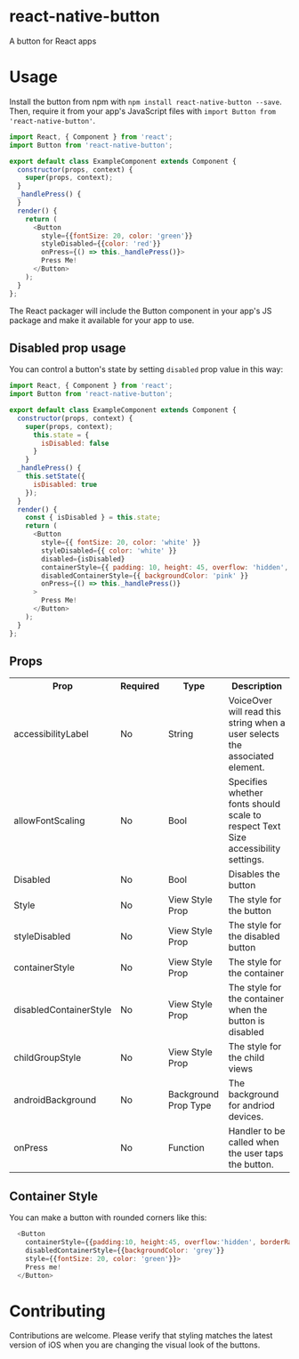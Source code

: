# react-native-button
A button for React apps

# Usage

Install the button from npm with `npm install react-native-button --save`. Then, require it from your app's JavaScript files with `import Button from 'react-native-button'`.

```js
import React, { Component } from 'react';
import Button from 'react-native-button';

export default class ExampleComponent extends Component {
  constructor(props, context) {
    super(props, context);
  }
  _handlePress() {
  }
  render() {
    return (
      <Button
        style={{fontSize: 20, color: 'green'}}
        styleDisabled={{color: 'red'}}
        onPress={() => this._handlePress()}>
        Press Me!
      </Button>
    );
  }
};

```

The React packager will include the Button component in your app's JS package and make it available for your app to use.

## Disabled prop usage

You can control a button's state by setting `disabled` prop value in this way:

```js
import React, { Component } from 'react';
import Button from 'react-native-button';

export default class ExampleComponent extends Component {
  constructor(props, context) {
    super(props, context);
      this.state = {
        isDisabled: false
      }
    }
  _handlePress() {
    this.setState({
      isDisabled: true
    });
  }
  render() {
    const { isDisabled } = this.state;
    return (
      <Button
        style={{ fontSize: 20, color: 'white' }}
        styleDisabled={{ color: 'white' }}
        disabled={isDisabled}
        containerStyle={{ padding: 10, height: 45, overflow: 'hidden', borderRadius: 4, backgroundColor: 'aqua' }}
        disabledContainerStyle={{ backgroundColor: 'pink' }}
        onPress={() => this._handlePress()}
      >
        Press Me!
      </Button>
    );
  }
};

```

## Props

<table>
  <tr>
    <th>Prop</th>
    <th>Required</th>
    <th>Type</th>
    <th>Description</th>
  </tr>
  <tr>
    <td>accessibilityLabel</td>
    <td>No</td>
    <td>String</td>
    <td>VoiceOver will read this string when a user selects the associated element.</td>
  </tr>
  <tr>
    <td>allowFontScaling</td>
    <td>No</td>
    <td>Bool</td>
    <td>Specifies whether fonts should scale to respect Text Size accessibility settings. </td>
  </tr>
  
  <tr>
    <td>Disabled</td>
    <td>No</td>
    <td>Bool</td>
    <td>Disables the button</td>
  </tr>
  <tr>
    <td>Style</td>
    <td>No</td>
    <td>View Style Prop</td>
    <td>The style for the button</td>
  </tr>
  <tr>
    <td>styleDisabled</td>
    <td>No</td>
    <td>View Style Prop</td>
    <td>The style for the disabled button</td>
  </tr>
  <tr>
    <td>containerStyle</td>
    <td>No</td>
    <td>View Style Prop</td>
    <td>The style for the container</td>
  </tr>
  <tr>
    <td>disabledContainerStyle</td>
    <td>No</td>
    <td>View Style Prop</td>
    <td>The style for the container when the button is disabled</td>
  </tr>
  <tr>
    <td>childGroupStyle</td>
    <td>No</td>
    <td>View Style Prop</td>
    <td>The style for the child views</td>
  </tr>
  <tr>
    <td>androidBackground</td>
    <td>No</td>
    <td>Background Prop Type</td>
    <td>The background for andriod devices.</td>
  </tr>
  <tr>
    <td>onPress</td>
    <td>No</td>
    <td>Function</td>
    <td>Handler to be called when the user taps the button. </td>
  </tr>
</table>

## Container Style

You can make a button with rounded corners like this:

```js
  <Button
    containerStyle={{padding:10, height:45, overflow:'hidden', borderRadius:4, backgroundColor: 'white'}}
    disabledContainerStyle={{backgroundColor: 'grey'}}
    style={{fontSize: 20, color: 'green'}}>
    Press me!
  </Button>
```

# Contributing

Contributions are welcome. Please verify that styling matches the latest version of iOS when you are changing the visual look of the buttons.